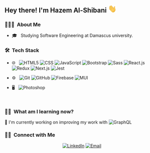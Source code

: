 <h2> Hey there! I'm Hazem Al-Shibani <img src="https://github.com/ali-mohamed-nasser/ali-mohamed-nasser/blob/main/icons/hello.gif" width="27"></h2> 

<h3> 👨🏻‍💻 &nbsp;About Me </h3>

- 🎓 &nbsp; Studying Software Engineering at Damascus university.

<h3> 🛠 &nbsp;Tech Stack</h3>

- 🌐 &nbsp;
  ![HTML5](https://img.shields.io/badge/-HTML5-333333?style=flat&logo=HTML5)
  ![CSS](https://img.shields.io/badge/-CSS-333333?style=flat&logo=CSS3&logoColor=1572B6)
  ![JavaScript](https://img.shields.io/badge/-JavaScript-333333?style=flat&logo=javascript)
  ![Bootstrap](https://img.shields.io/badge/-Bootstrap-333333?style=flat&logo=bootstrap&logoColor=563D7C)
  ![Sass](https://img.shields.io/badge/-sass-333333?style=flat&logo=sass)
  ![React.js](https://img.shields.io/badge/-react.js-333333?style=flat&logo=react.js)
  ![Redux](https://img.shields.io/badge/-redux-333333?style=flat&logo=redux)
  ![Next.js](https://img.shields.io/badge/-next.js-333333?style=flat&logo=next.js)
  ![Jest](https://img.shields.io/badge/-jest-333333?style=flat&logo=jest)
  
- ⚙️ &nbsp;
  ![Git](https://img.shields.io/badge/-Git-333333?style=flat&logo=git)
  ![GitHub](https://img.shields.io/badge/-GitHub-333333?style=flat&logo=github)
  ![Firebase](https://img.shields.io/badge/-firebase-333333?style=flat&logo=firebase)
  ![MUI](https://img.shields.io/badge/-MUI-333333?style=flat&logo=mui)
  
- 🖥 &nbsp;
  ![Photoshop](https://img.shields.io/badge/-photoshop-333333?style=flat&logo=adobe-photoshop)
<br/>

<h3> 🏃‍♂️ &nbsp;What am I learning now?</h3>

🔭 I'm currently working on improving my work with ![GraphQL](https://img.shields.io/badge/-GraphQL-333333?style=flat&logo=GraphQL) 
<br/>

<h3> 🤝🏻 &nbsp;Connect with Me </h3>

<p align="center">
<a href="https://www.linkedin.com/in/hazem-al-shibani-223311211/"><img alt="LinkedIn" src="https://img.shields.io/badge/LinkedIn-Hazem%20Al%20Shibani-blue?style=flat-square&logo=linkedin"></a>
<a href="mailto:hazem.alshibani03@gmail.com"><img alt="Email" src="https://img.shields.io/badge/Email-hazem.alshibani03@gmail.com-blue?style=flat-square&logo=gmail"></a>
</p>
